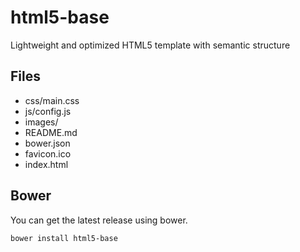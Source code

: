 # html5-base

Lightweight and optimized HTML5 template with semantic structure

Files
-----

- css/main.css
- js/config.js
- images/
- README.md
- bower.json
- favicon.ico
- index.html

Bower
-----

You can get the latest release using bower.

```ssh
bower install html5-base
```
